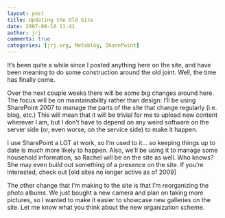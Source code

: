 ```yaml
---
layout: post
title: Updating the Old Site
date: 2007-08-10 11:41
author: jrj
comments: true
categories: [jrj.org, Metablog, SharePoint]
---
```

It’s been quite a while since I posted anything here on the site, and have been meaning to do some construction around the old joint. Well, the time has finally come.

Over the next couple weeks there will be some big changes around here. The focus will be on maintainability rather than design: I’ll be using SharePoint 2007 to manage the parts of the site that change regularly (i.e. blog, etc.) This will mean that it will be trivial for me to upload new content wherever I am, but I don’t have to depend on any weird software on the server side (or, even worse, on the service side) to make it happen.

I use SharePoint a LOT at work, so I’m used to it... so keeping things up to date is much more likely to happen. Also, we’ll be using it to manage some household information, so Rachel will be on the site as well. Who knows? She may even build out something of a presence on the site. If you’re interested, check out [old sites no longer active as of 2009]

The other change that I’m making to the site is that I’m reorganizing the photo albums. We just bought a new camera and plan on taking more pictures, so I wanted to make it easier to showcase new galleries on the site. Let me know what you think about the new organization scheme.
